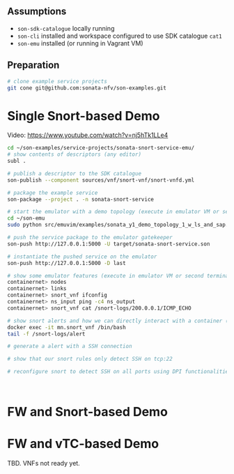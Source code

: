 ## Assumptions

* `son-sdk-catalogue` locally running
* `son-cli` installed and workspace configured to use SDK catalogue `cat1`
* `son-emu` installed (or running in Vagrant VM)

## Preparation
```bash
# clone example service projects
git cone git@github.com:sonata-nfv/son-examples.git
```

# Single Snort-based Demo

Video: https://www.youtube.com/watch?v=nj5hTk1LLe4

```bash
cd ~/son-examples/service-projects/sonata-snort-service-emu/
# show contents of descriptors (any editor)
subl .

# publish a descriptor to the SDK catalogue
son-publish --component sources/vnf/snort-vnf/snort-vnfd.yml

# package the example service
son-package --project . -n sonata-snort-service

# start the emulator with a demo topology (execute in emulator VM or second terminal)
cd ~/son-emu
sudo python src/emuvim/examples/sonata_y1_demo_topology_1_w_ls_and_sap.py 

# push the service package to the emulator gatekeeper
son-push http://127.0.0.1:5000 -U target/sonata-snort-service.son

# instantiate the pushed service on the emulator
son-push http://127.0.0.1:5000 -D last

# show some emulator features (execute in emulator VM or second terminal)
containernet> nodes
containernet> links
containernet> snort_vnf ifconfig
containernet> ns_input ping -c4 ns_output
containernet> snort_vnf cat /snort-logs/200.0.0.1/ICMP_ECHO

# show snort alerts and how we can directly interact with a container (third terminal)
docker exec -it mn.snort_vnf /bin/bash
tail -f /snort-logs/alert

# generate a alert with a SSH connection 

# show that our snort rules only detect SSH on tcp:22

# reconfigure snort to detect SSH on all ports using DPI functionalities




```


# FW and Snort-based Demo

# FW and vTC-based Demo
TBD. VNFs not ready yet.